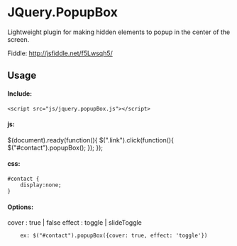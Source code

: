 JQuery.PopupBox
===============

Lightweight plugin for making hidden elements to popup in the center of the screen.

Fiddle:
http://jsfiddle.net/f5Lwsqh5/

<h2>Usage</h2>

<h4>Include:</h4>

	<script src="js/jquery.popupBox.js"></script>

<h4>js:</h4>
	$(document).ready(function(){
		$(".link").click(function(){
			$("#contact").popupBox();
		});
	});
	
<h4>css:</h4>

	#contact {
		display:none;
	}
		
<h4>Options:</h4>
		cover : true | false
		effect : toggle | slideToggle
		
		ex: $("#contact").popupBox({cover: true, effect: 'toggle'})
